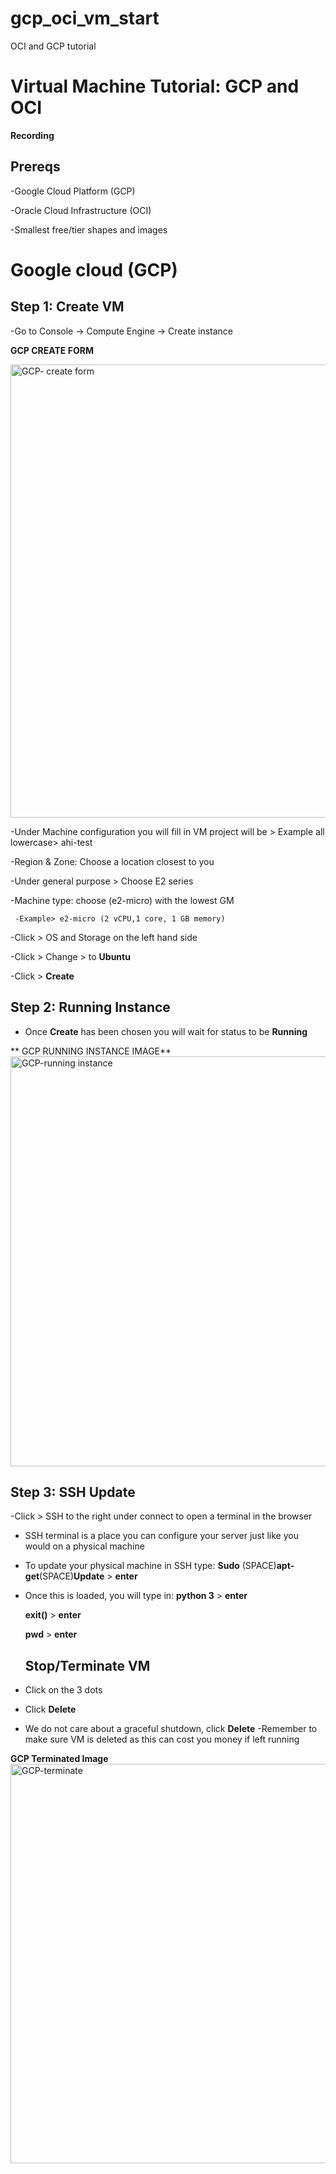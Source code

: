 # gcp_oci_vm_start
OCI and GCP tutorial
# Virtual Machine Tutorial: GCP and OCI
**Recording** 
## Prereqs
-Google Cloud Platform (GCP)

-Oracle Cloud Infrastructure (OCI)

-Smallest free/tier shapes and images

# Google cloud (GCP)
## Step 1: Create VM
-Go to Console → Compute Engine → Create instance

**GCP CREATE FORM**

<img width="1068" height="725" alt="GCP- create form" src="https://github.com/user-attachments/assets/88282f21-e3f9-46dc-91bf-52c9ce8156dd" />


-Under Machine configuration you will fill in VM project will be > Example all lowercase> ahi-test

-Region & Zone: Choose a location closest to you

-Under general purpose > Choose E2 series 

-Machine type: choose (e2-micro) with the lowest GM
  
     -Example> e2-micro (2 vCPU,1 core, 1 GB memory)

-Click > OS and Storage on the left hand side
  
-Click > Change > to **Ubuntu**
  
-Click > **Create**

## Step 2: Running Instance

- Once **Create** has been chosen you will wait for status to be **Running**

** GCP RUNNING INSTANCE IMAGE**
<img width="1067" height="656" alt="GCP-running instance" src="https://github.com/user-attachments/assets/b6d263cb-d363-4c2e-a8bc-1194d0f20445" />

## Step 3: SSH Update

-Click > SSH to the right under connect to open a terminal in the browser

  - SSH terminal is a place you can configure your server just like you would on a physical machine

- To update your physical machine in SSH type:
   **Sudo** (SPACE)**apt-get**(SPACE)**Update** > **enter**
- Once this is loaded, you will type in:
   **python 3** > **enter**
  
   **exit()** > **enter**

  **pwd** > **enter**

  ## Stop/Terminate VM

- Click on the 3 dots
- Click **Delete**
- We do not care about a graceful shutdown, click **Delete**
    -Remember to make sure VM is deleted as this can cost you money if left running

**GCP Terminated Image** <img width="1316" height="639" alt="GCP-terminate" src="https://github.com/user-attachments/assets/26399706-92d4-4e62-bf47-532056922cd5" />






  
  
  
   

